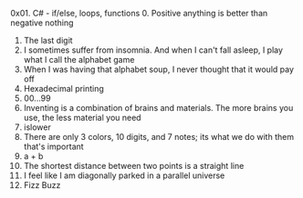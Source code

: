 0x01. C# - if/else, loops, functions
0. Positive anything is better than negative nothing
1. The last digit 
2. I sometimes suffer from insomnia. And when I can't fall asleep, I play what I call the alphabet game
3. When I was having that alphabet soup, I never thought that it would pay off 
4. Hexadecimal printing
5. 00...99
6. Inventing is a combination of brains and materials. The more brains you use, the less material you need
7. islower
8. There are only 3 colors, 10 digits, and 7 notes; its what we do with them that's important 
9. a + b
10. The shortest distance between two points is a straight line
11. I feel like I am diagonally parked in a parallel universe
12. Fizz Buzz
